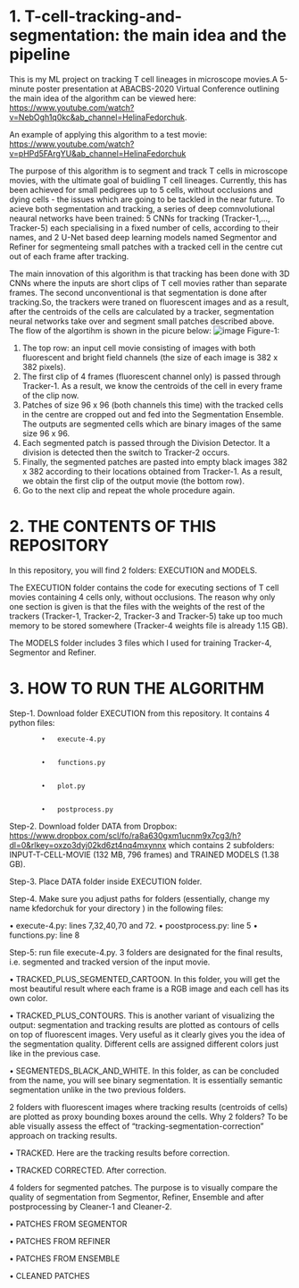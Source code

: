 # 1. T-cell-tracking-and-segmentation: the main idea and the pipeline
This is my ML project on tracking T cell lineages in microscope movies.A 5-minute poster presentation at ABACBS-2020 Virtual Conference outlining the main idea of the algorithm can be viewed here: https://www.youtube.com/watch?v=NebOgh1q0kc&ab_channel=HelinaFedorchuk.

An example of applying this algorithm to a test movie:
https://www.youtube.com/watch?v=pHPd5FArgYU&ab_channel=HelinaFedorchuk

The purpose of this algorithm is to segment and track T cells in microscope movies, with the ultimate goal of buidling T cell lineages. Currently, this has been achieved for small pedigrees up to 5 cells, without occlusions and dying cells - the issues which are going to be tackled in the near future.
To acieve both segmentation and tracking, a series of deep comnvolutional neaural networks have been trained: 5 CNNs for tracking (Tracker-1,..., Tracker-5) each specialising in a fixed number of cells, according to their names,  and 2 U-Net based deep learning models named Segmentor and Refiner for segmenteing small patches with a tracked cell in the centre cut out of each frame after tracking.

The main innovation of this algorithm is that tracking has been done with 3D CNNs where the inputs are short clips of T cell movies rather than separate frames. The second unconventional is that segmentation is done after tracking.So, the trackers were traned on fluorescent images and as a result, after the centroids of the cells are calculated by a tracker, segmentation neural networks take over and segment small patches described above.
The flow of the algortihm is shown in the picure below:
![image](https://user-images.githubusercontent.com/17193930/188294823-f0d75314-a2fa-4fec-bb47-82150116d443.png) 
Figure-1:
1. The top row: an input cell movie consisting of images with both fluorescent and bright field channels (the size of each image is 382 x 382 pixels).
2. The first clip of 4 frames (fluorescent channel only) is passed through Tracker-1. As a result, we know the centroids of the cell in every frame of the clip now.
 3. Patches of size 96 x 96 (both channels this time) with the tracked cells in the centre are cropped out and fed into the Segmentation Ensemble. The outputs are segmented cells which are binary images of the same size 96 x 96. 
4. Each segmented patch is passed through the Division Detector. It a division is detected then the switch to Tracker-2 occurs.
5. Finally, the segmented patches are pasted into empty black images 382 x 382 according to their locations obtained from Tracker-1. As a result, we obtain the first clip of the output movie (the bottom row).
 6. Go to the next clip and repeat the whole procedure again.
 


# 2. THE CONTENTS OF THIS REPOSITORY
In this repository, you will find 2 folders: EXECUTION and MODELS. 

The EXECUTION folder contains the code for executing  sections of T cell movies containing 4 cells only, without occlusions. The reason why only one section is given is that the files with the weights of the rest of the trackers (Tracker-1, Tracker-2, Tracker-3 and Tracker-5) take up too much memory to be stored somewhere (Tracker-4 weights file is already 1.15 GB).

 The MODELS folder includes 3 files which I used for training Tracker-4, Segmentor and Refiner.

# 3. HOW TO RUN THE ALGORITHM

Step-1. Download folder EXECUTION from this repository. It contains 4 python files:


            •	execute-4.py


            •	functions.py


            •	plot.py


            •	postprocess.py


Step-2. Download folder DATA from Dropbox: https://www.dropbox.com/scl/fo/ra8a630gxm1ucnm9x7cg3/h?dl=0&rlkey=oxzo3dyj02kd6zt4nq4mxynnx   which contains 2 subfolders: INPUT-T-CELL-MOVIE (132 MB, 796 frames) and TRAINED MODELS (1.38 GB).

Step-3. Place DATA folder inside EXECUTION folder.

Step-4.  Make sure you adjust paths for folders (essentially, change my name kfedorchuk for your directory ) in the following files:

•	execute-4.py: lines 7,32,40,70 and 72.
•	poostprocess.py: line 5
•	functions.py: line 8

Step-5: run file execute-4.py.
3 folders are designated for the final results, i.e. segmented and tracked version of the input movie.

•	TRACKED_PLUS_SEGMENTED_CARTOON. In this folder, you will get the most beautiful result where each frame is a RGB image and each cell has its own color.

•	TRACKED_PLUS_CONTOURS. This is another variant of visualizing the output: segmentation and tracking results are plotted as contours of cells on top of fluorescent images. Very useful as it clearly gives you the idea of the segmentation quality. Different cells are assigned different colors just like in the previous case.

•	SEGMENTEDS_BLACK_AND_WHITE. In this folder, as can be concluded from the name, you will see binary segmentation. It is essentially semantic segmentation unlike in the two previous folders. 

2 folders with fluorescent images where tracking results (centroids of cells) are plotted as proxy bounding boxes around the cells. Why 2 folders? To be able visually assess the effect of “tracking-segmentation-correction” approach on tracking results.

•	TRACKED. Here are the tracking results before correction.

•	TRACKED CORRECTED. After correction.

4 folders for segmented patches. The purpose is to visually compare the quality of segmentation from Segmentor, Refiner, Ensemble and after postprocessing by Cleaner-1 and Cleaner-2.



•	PATCHES FROM SEGMENTOR

•	PATCHES FROM REFINER

•	PATCHES FROM ENSEMBLE

•	CLEANED PATCHES








 




